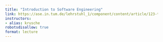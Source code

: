 ```yaml
---
title: "Introduction to Software Engineering"
link: https://ase.in.tum.de/lehrstuhl_1/component/content/article/123-teaching/st19/1032-introduction-to-software-engineering-eist-summer-2019?Itemid=115
instructors:
- alias: krusche
robotsdisallow: true
format: lecture
---
```

